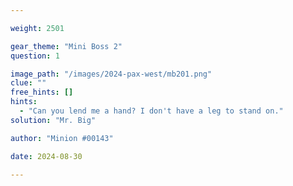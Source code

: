 ```yaml
---

weight: 2501

gear_theme: "Mini Boss 2"
question: 1

image_path: "/images/2024-pax-west/mb201.png"
clue: ""
free_hints: []
hints:
  - "Can you lend me a hand? I don't have a leg to stand on."
solution: "Mr. Big"

author: "Minion #00143"

date: 2024-08-30

---
```


